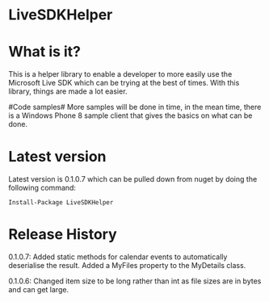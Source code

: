 LiveSDKHelper
=

# What is it? #
This is a helper library to enable a developer to more easily use the Microsoft Live SDK which can be trying at the best of times. With this library, things are made a lot easier.

#Code samples#
More samples will be done in time, in the mean time, there is a Windows Phone 8 sample client that gives the basics on what can be done.

# Latest version #
Latest version is 0.1.0.7 which can be pulled down from nuget by doing the following command:

`Install-Package LiveSDKHelper`

# Release History #
0.1.0.7: Added static methods for calendar events to automatically deserialise the result. Added a MyFiles property to the MyDetails class.

0.1.0.6: Changed item size to be long rather than int as file sizes are in bytes and can get large.

